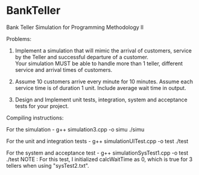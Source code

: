 # BankTeller
Bank Teller Simulation for Programming Methodology II

Problems:
1. Implement a simulation that will mimic the arrival of customers, service by the Teller and successful departure of a customer.  
Your simulation MUST be able to handle more than 1 teller, different service and arrival times of customers. 

2. Assume 10 customers arrive every minute for 10 minutes. Assume each service time is of duration 1 unit.
Include average wait time in output.

3. Design and Implement unit tests, integration, system and acceptance tests for your project.  

Compiling instructions:

For the simulation - 
g++ simulation3.cpp -o simu
./simu

For the unit and integration tests -
g++ simulationUITest.cpp -o test
./test

For the system and acceptance test -
g++ simulationSysTest1.cpp -o test
./test
NOTE : For this test, I initialized calcWaitTime as 0, which is true for 3 tellers when using "sysTest2.txt".
